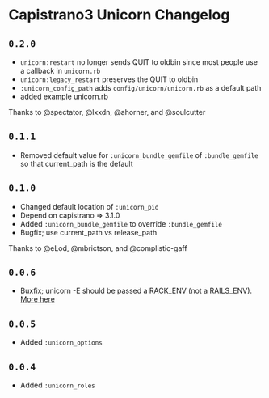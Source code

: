 # Capistrano3 Unicorn Changelog

## `0.2.0`

- `unicorn:restart` no longer sends QUIT to oldbin since most people use a callback in `unicorn.rb`
- `unicorn:legacy_restart` preserves the QUIT to oldbin
- `:unicorn_config_path` adds `config/unicorn/unicorn.rb` as a default path
- added example unicorn.rb

Thanks to @spectator, @lxxdn, @ahorner, and @soulcutter

## `0.1.1`

- Removed default value for `:unicorn_bundle_gemfile` of `:bundle_gemfile` so that current_path is the default

## `0.1.0`

- Changed default location of `:unicorn_pid`
- Depend on capistrano => 3.1.0
- Added `:unicorn_bundle_gemfile` to override `:bundle_gemfile`
- Bugfix; use current_path vs release_path

Thanks to @eLod, @mbrictson, and @complistic-gaff

## `0.0.6`

- Buxfix; unicorn -E should be passed a RACK_ENV (not a RAILS_ENV). [More here](http://www.hezmatt.org/~mpalmer/blog/2013/10/13/rack_env-its-not-for-you)

## `0.0.5`

- Added `:unicorn_options`

## `0.0.4`

- Added `:unicorn_roles`
